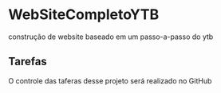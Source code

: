 # WebSiteCompletoYTB
construção de website baseado em um passo-a-passo do ytb

## Tarefas

O controle das taferas desse projeto será realizado no GitHub